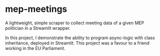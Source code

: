 # mep-meetings
A lightweight, simple scraper to collect meeting data of a given MEP politician in a Streamlit wrapper.

In this project, I demonstrate the ability to program async-logic with class inheritance, deployed in Streamlit.
This project was a favour to a friend working in the EU Parliament.
